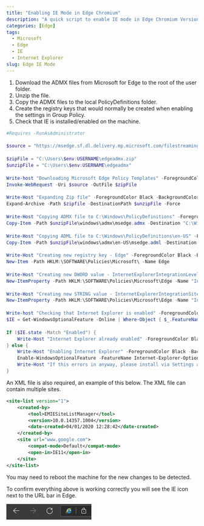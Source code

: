 ```yaml
---
title: "Enabling IE Mode in Edge Chromium"
description: "A quick script to enable IE mode in Edge Chromium Version. This will allow for sites that require ActiveX, for example, to work correctly in Edge."
categories: [Edge]
tags:
  - Microsoft
  - Edge
  - IE
  - Internet Explorer
slug: Edge IE Mode
---
```


1. Download the ADMX files from Microsoft for Edge to the root of the user folder.
2. Unzip the file.
3. Copy the ADMX files to the local PolicyDefinitions folder.  
4. Create the registry keys that would normally be created when enabling the settings in Group Policy.
5. Check that IE is installed/enabled on the machine.

```powershell
#Requires -RunAsAdministrator

$source = "https://msedge.sf.dl.delivery.mp.microsoft.com/filestreamingservice/files/814d7696-a129-49c5-9060-1345a83c4a66/MicrosoftEdgePolicyTemplates.zip"

$zipFile = "C:\Users\$env:USERNAME\edgeadmx.zip"
$unzipFile = "C:\Users\$env:USERNAME\edgeadmx"

Write-host "Downloading Microsoft Edge Policy Templates" -ForegroundColor Black -BackgroundColor Magenta
Invoke-WebRequest -Uri $source -OutFile $zipFile

Write-Host "Expanding Zip file" -ForegroundColor Black -BackgroundColor Magenta
Expand-Archive -Path $zipfile -DestinationPath $unzipFile -Force

Write-Host "Copying ADMX file to C:\Windows\PolicyDefinitions" -ForegroundColor Black -BackgroundColor Magenta
Copy-Item -Path $unzipFile\windows\admx\msedge.admx -Destination "C:\Windows\PolicyDefinitions"

Write-Host "Copying ADML file to C:\Windows\PolicyDefinitions\en-US" -ForegroundColor Black -BackgroundColor Magenta
Copy-Item -Path $unzipFile\windows\admx\en-US\msedge.adml -Destination "C:\Windows\PolicyDefinitions\en-US"

Write-Host "Creating new registry key - Edge" -ForegroundColor Black -BackgroundColor Magenta
New-Item -Path HKLM:\SOFTWARE\Policies\Microsoft\ -Name Edge

Write-Host "Creating new DWORD value - InternetExplorerIntegrationLevel" -ForegroundColor Black -BackgroundColor Magenta
New-ItemProperty -Path HKLM:\SOFTWARE\Policies\Microsoft\Edge -Name "InternetExplorerIntegrationLevel" -Value "1" -PropertyType DWord

Write-Host "Creating new STRING value - InternetExplorerIntegrationSiteList" -ForegroundColor Black -BackgroundColor Magenta
New-ItemProperty -Path HKLM:\SOFTWARE\Policies\Microsoft\Edge -Name "InternetExplorerIntegrationSiteList" -Value "file:///C:\Users\$env:USERNAME\edgeIE11SiteList.xml" -PropertyType String

Write-host "Checking that Internet Explorer is enabled" -ForegroundColor Black -BackgroundColor Magenta
$IE = Get-WindowsOptionalFeature -Online | Where-Object { $_.FeatureName -eq "Internet-Explorer-Optional-amd64" }

If ($IE.state -Match "Enabled") {
    Write-Host "Internet Explorer already enabled" -ForegroundColor Black -BackgroundColor Magenta
} else {
    Write-Host "Enabling Internet Explorer" -ForegroundColor Black -BackgroundColor Magenta
    Enable-WindowsOptionalFeature -FeatureName Internet-Explorer-Optional-amd64 -All -Online
    Write-Host "If this errors in anyway, please install via Settings and install from the optional features menu. Powershell and Settings dont seem to play well" -ForegroundColor Black -BackgroundColor Red
}
```

An XML file is also required, an example of this below. The XML file can contain multiple sites.

```xml
<site-list version="1">
    <created-by>
        <tool>EMIESiteListManager</tool>
        <version>10.0.14357.1004</version>
        <date-created>04/01/2020 12:28:42</date-created>
    </created-by>
    <site url="www.google.com">
        <compat-mode>Default</compat-mode>
        <open-in>IE11</open-in>
    </site>
</site-list>
```
You may need to reboot the machine for the new changes to be detected. 

To confirm everything above is working correctly you will see the IE icon next to the URL bar in Edge.

![Edge IE Mode"](/assets/img/Posts/Edge/EdgeIEMode.png)